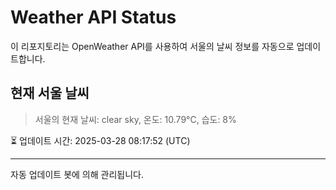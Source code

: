 
# Weather API Status

이 리포지토리는 OpenWeather API를 사용하여 서울의 날씨 정보를 자동으로 업데이트합니다.

## 현재 서울 날씨
> 서울의 현재 날씨: clear sky, 온도: 10.79°C, 습도: 8%

⏳ 업데이트 시간: 2025-03-28 08:17:52 (UTC)

---
자동 업데이트 봇에 의해 관리됩니다.
